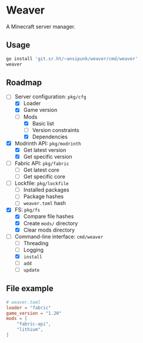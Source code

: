 # Weaver

A Minecraft server manager.

## Usage

```sh
go install 'git.sr.ht/~ansipunk/weaver/cmd/weaver'
weaver
```

## Roadmap

- [ ] Server configuration: `pkg/cfg`
  - [x] Loader
  - [x] Game version
  - [ ] Mods
    - [x] Basic list
    - [ ] Version constraints
    - [x] Dependencies
- [x] Modrinth API: `pkg/modrinth`
  - [x] Get latest version
  - [x] Get specific version
- [ ] Fabric API: `pkg/fabric`
  - [ ] Get latest core
  - [ ] Get specific core
- [ ] Lockfile: `pkg/lockfile`
  - [ ] Installed packages
  - [ ] Package hashes
  - [ ] `weaver.toml` hash
- [x] FS: `pkg/fs`
  - [x] Compare file hashes
  - [x] Create `mods/` directory
  - [x] Clear mods directory
- [ ] Command-line interface: `cmd/weaver`
  - [ ] Threading
  - [ ] Logging
  - [x] `install`
  - [ ] `add`
  - [ ] `update`

## File example

```toml
# weaver.toml
loader = "fabric"
game_version = "1.20"
mods = [
    "fabric-api",
    "lithium",
]
```
